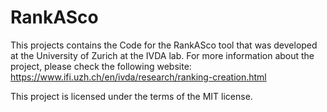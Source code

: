 # RankASco
This projects contains the Code for the RankASco tool that was developed at the University of Zurich at the IVDA lab.
For more information about the project, please check the following website:
https://www.ifi.uzh.ch/en/ivda/research/ranking-creation.html

This project is licensed under the terms of the MIT license.
